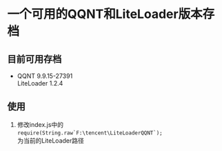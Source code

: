 # 一个可用的QQNT和LiteLoader版本存档

## 目前可用存档
-   QQNT 9.9.15-27391  
    LiteLoader 1.2.4

## 使用
1. 修改index.js中的  
``require(String.raw`F:\tencent\LiteLoaderQQNT`);``  
为当前的LiteLoader路径


